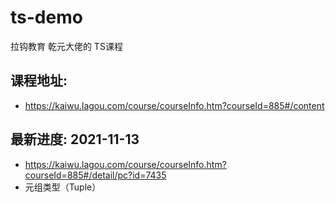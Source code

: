 # ts-demo
拉钩教育 乾元大佬的 TS课程


## 课程地址:
- https://kaiwu.lagou.com/course/courseInfo.htm?courseId=885#/content


## 最新进度: 2021-11-13
- https://kaiwu.lagou.com/course/courseInfo.htm?courseId=885#/detail/pc?id=7435
- 元组类型（Tuple）